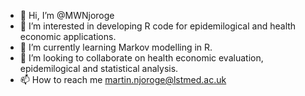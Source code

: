 - 👋 Hi, I’m @MWNjoroge
- 👀 I’m interested in developing R code for epidemilogical and health economic applications.
- 🌱 I’m currently learning Markov modelling in R.
- 💞️ I’m looking to collaborate on health economic evaluation, epidemilogical and statistical analysis.
- 📫 How to reach me martin.njoroge@lstmed.ac.uk

<!---
MWNjoroge/MWNjoroge is a ✨ special ✨ repository because its `README.md` (this file) appears on your GitHub profile.
You can click the Preview link to take a look at your changes.
--->
